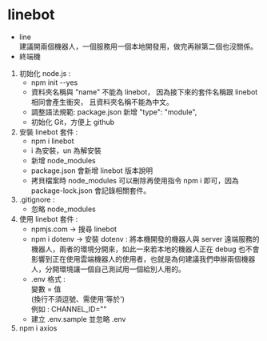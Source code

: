 linebot
===
+ line  
建議開兩個機器人，一個服務用一個本地開發用，做完再辦第二個也沒關係。
+ 終端機
1. 初始化 node.js :   
   + npm init --yes  
   + 資料夾名稱與 "name" 不能為 linebot，
   因為接下來的套件名稱跟 linebot 相同會產生衝突，
   且資料夾名稱不能為中文。
   + 調整語法規範: package.json 新增 "type": "module",  
   + 初始化 Git，方便上 github
2. 安裝 linebot 套件 :  
   + npm i linebot  
   + i 為安裝，un 為解安裝
   + 新增 node_modules  
   + package.json 會新增 linebot 版本說明  
   + 拷貝檔案時 node_modules 可以刪除再使用指令 npm i 即可，因為 package-lock.json 會記錄相關套件。
3. .gitignore :  
   + 忽略 node_modules
4. 使用 linebot 套件 :
   + npmjs.com -> 搜尋 linebot
   + npm i dotenv -> 安裝 dotenv : 將本機開發的機器人與 server 遠端服務的機器人，兩者的環境分開來，如此一來若本地的機器人正在 debug 也不會影響到正在使用雲端機器人的使用者，也就是為何建議我們申辦兩個機器人，分開環境讓一個自己測試用一個給別人用的。
   + .env 格式 :  
   變數 = 值  
   (換行不須逗號、需使用'等於')  
   例如 : CHANNEL_ID=""  
   + 建立 .env.sample 並忽略 .env
5. npm i axios